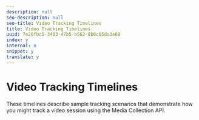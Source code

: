```yaml
---
description: null
seo-description: null
seo-title: Video Tracking Timelines
title: Video Tracking Timelines
uuid: 7e20fbc5-3403-47b5-b562-8b6c65da3e68
index: y
internal: n
snippet: y
translate: y
---
```


# Video Tracking Timelines

These timelines describe sample tracking scenarios that demonstrate how you might track a video session using the Media Collection API. 
